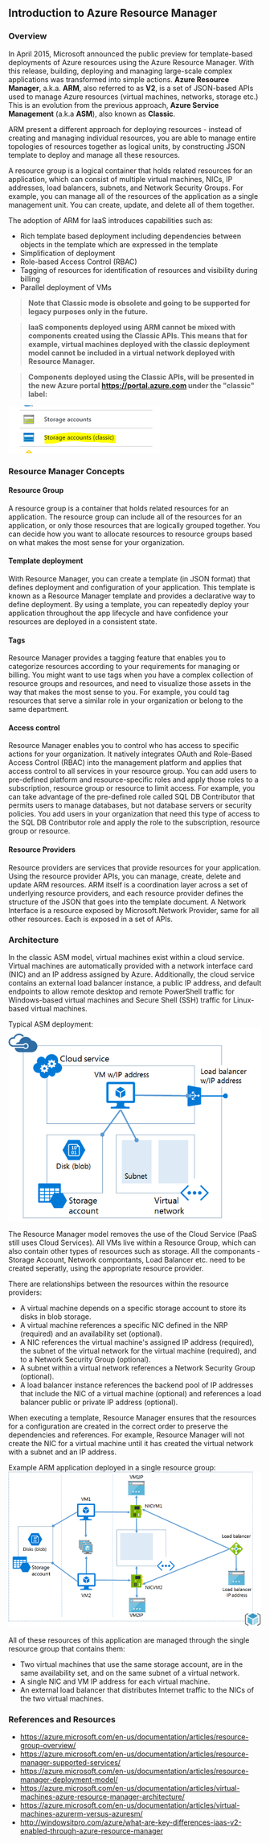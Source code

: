 ## Introduction to Azure Resource Manager

### Overview
In April 2015, Microsoft announced the public preview for template-based deployments of Azure resources using the Azure Resource Manager. With this release, building, deploying and managing large-scale complex applications was transformed into simple actions.
**Azure Resource Manager**, a.k.a. **ARM**, also referred to as **V2**, is a set of JSON-based APIs used to manage Azure resources (virtual machines, networks, storage etc.) This is an evolution from the previous approach, **Azure Service Management** (a.k.a **ASM**), also known as **Classic**.

ARM present a different approach for deploying resources - instead of creating and managing individual resources, you are able to manage entire topologies of resources together as logical units, by constructing JSON template to deploy and manage all these resources.

A resource group is a logical container that holds related resources for an application, which can consist of multiple virtual machines, NICs, IP addresses, load balancers, subnets, and Network Security Groups. For example, you can manage all of the resources of the application as a single management unit. You can create, update, and delete all of them together.

The adoption of ARM for IaaS introduces capabilities such as:
* Rich template based deployment including dependencies between objects in the template which are expressed in the template
* Simplification of deployment
* Role-based Access Control (RBAC)
* Tagging of resources for identification of resources and visibility during billing
* Parallel deployment of VMs

> **Note that Classic mode is obsolete and going to be supported for legacy purposes only in the future.**

> **IaaS components deployed using ARM cannot be mixed with components created using the Classic APIs. This means that for  example, virtual machines deployed with the classic deployment model cannot be included in a virtual network deployed with  Resource Manager.**

> **Components deployed using the Classic APIs, will be presented in the new Azure portal https://portal.azure.com under the "classic" label:**

![alt tag](/ARM/images/classic_arm_portal.png)


### Resource Manager Concepts
#### Resource Group
A resource group is a container that holds related resources for an application. The resource group can include all of the resources for an application, or only those resources that are logically grouped together. You can decide how you want to allocate resources to resource groups based on what makes the most sense for your organization.

#### Template deployment
With Resource Manager, you can create a template (in JSON format) that defines deployment and configuration of your application. This template is known as a Resource Manager template and provides a declarative way to define deployment. By using a template, you can repeatedly deploy your application throughout the app lifecycle and have confidence your resources are deployed in a consistent state.

#### Tags
Resource Manager provides a tagging feature that enables you to categorize resources according to your requirements for managing or billing. You might want to use tags when you have a complex collection of resource groups and resources, and need to visualize those assets in the way that makes the most sense to you. For example, you could tag resources that serve a similar role in your organization or belong to the same department.

#### Access control
Resource Manager enables you to control who has access to specific actions for your organization. It natively integrates OAuth and Role-Based Access Control (RBAC) into the management platform and applies that access control to all services in your resource group. You can add users to pre-defined platform and resource-specific roles and apply those roles to a subscription, resource group or resource to limit access. For example, you can take advantage of the pre-defined role called SQL DB Contributor that permits users to manage databases, but not database servers or security policies. You add users in your organization that need this type of access to the SQL DB Contributor role and apply the role to the subscription, resource group or resource.

#### Resource Providers
Resource providers are services that provide resources for your application. Using the resource provider APIs, you can manage, create, delete and update ARM resources.
ARM itself is a coordination layer across a set of underlying resource providers, and each resource provider defines the structure of the JSON that goes into the template document. A Network Interface is a resource exposed by Microsoft.Network Provider, same for all other resources. Each is exposed in a set of APIs. 

### Architecture
In the classic ASM model, virtual machines exist within a cloud service. Virtual machines are automatically provided with a network interface card (NIC) and an IP address assigned by Azure. Additionally, the cloud service contains an external load balancer instance, a public IP address, and default endpoints to allow remote desktop and remote PowerShell traffic for Windows-based virtual machines and Secure Shell (SSH) traffic for Linux-based virtual machines.

Typical ASM deployment:
![alt tag](/ARM/images/asm_arch.png)

The Resource Manager model removes the use of the Cloud Service (PaaS still uses Cloud Services). All VMs live within a Resource Group, which can also contain other types of resources such as storage. 
All the componants - Storage Account, Network compontants, Load Balancer etc. need to be created seperatly, using the appropriate resource provider.

There are relationships between the resources within the resource providers:
* A virtual machine depends on a specific storage account to store its disks in blob storage.
* A virtual machine references a specific NIC defined in the NRP (required) and an availability set (optional).
* A NIC references the virtual machine's assigned IP address (required), the subnet of the virtual network for the virtual machine (required), and to a Network Security Group (optional).
* A subnet within a virtual network references a Network Security Group (optional).
* A load balancer instance references the backend pool of IP addresses that include the NIC of a virtual machine (optional) and references a load balancer public or private IP address (optional).

When executing a template, Resource Manager ensures that the resources for a configuration are created in the correct order to preserve the dependencies and references. For example, Resource Manager will not create the NIC for a virtual machine until it has created the virtual network with a subnet and an IP address.

Example ARM application deployed in a single resource group:
![alt tag](/ARM/images/arm_arch.png)

All of these resources of this application are managed through the single resource group that contains them:
* Two virtual machines that use the same storage account, are in the same availability set, and on the same subnet of a virtual network.
* A single NIC and VM IP address for each virtual machine.
* An external load balancer that distributes Internet traffic to the NICs of the two virtual machines.

### References and Resources

* https://azure.microsoft.com/en-us/documentation/articles/resource-group-overview/
* https://azure.microsoft.com/en-us/documentation/articles/resource-manager-supported-services/
* https://azure.microsoft.com/en-us/documentation/articles/resource-manager-deployment-model/
* https://azure.microsoft.com/en-us/documentation/articles/virtual-machines-azure-resource-manager-architecture/
* https://azure.microsoft.com/en-us/documentation/articles/virtual-machines-azurerm-versus-azuresm/
* http://windowsitpro.com/azure/what-are-key-differences-iaas-v2-enabled-through-azure-resource-manager

